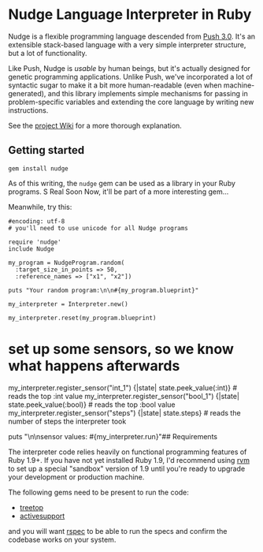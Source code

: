 # Nudge Language Interpreter in Ruby

Nudge is a flexible programming language descended from [Push 3.0](http://hampshire.edu/lspector/push3-description.html "Push 3"). It's an extensible stack-based language with a very simple interpreter structure, but a lot of functionality.

Like Push, Nudge is _usable_ by human beings, but it's actually designed for genetic programming applications. Unlike Push, we've incorporated a lot of syntactic sugar to make it a bit more human-readable (even when machine-generated), and this library implements simple mechanisms for passing in problem-specific variables and extending the core language by writing new instructions.

See the [project Wiki](http://github.com/Vaguery/Nudge/wikis) for a more thorough explanation.

## Getting started

    gem install nudge

As of this writing, the `nudge` gem can be used as a library in your Ruby programs. S Real Soon Now, it'll be part of a more interesting gem…

Meanwhile, try this:

    #encoding: utf-8
    # you'll need to use unicode for all Nudge programs
    
    require 'nudge'
    include Nudge
    
    my_program = NudgeProgram.random(
      :target_size_in_points => 50,
      :reference_names => ["x1", "x2"])
    
    puts "Your random program:\n\n#{my_program.blueprint}"
    
    my_interpreter = Interpreter.new()
    
    my_interpreter.reset(my_program.blueprint)


# set up some sensors, so we know what happens afterwards
my_interpreter.register_sensor("int_1") {|state| state.peek_value(:int)} # reads the top :int value
my_interpreter.register_sensor("bool_1") {|state| state.peek_value(:bool)} # reads the top :bool value
my_interpreter.register_sensor("steps") {|state| state.steps} # reads the number of steps the interpreter took

puts "\n\nsensor values: #{my_interpreter.run}"## Requirements

The interpreter code relies heavily on functional programming features of Ruby 1.9+. If you have not yet installed Ruby 1.9, I'd recommend using [rvm](http://rvm.beginrescueend.com/) to set up a special "sandbox" version of 1.9 until you're ready to upgrade your development or production machine.

The following gems need to be present to run the code:

* [treetop](http://treetop.rubyforge.org/)
* [activesupport](http://as.rubyonrails.org/)
  
and you will want [rspec](http://rspec.info/) to be able to run the specs and confirm the codebase works on your system.